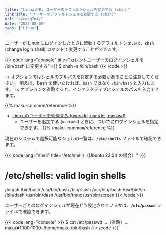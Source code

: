 ```yaml
---
title: "Linuxメモ: ユーザーのデフォルトシェルを変更する (chsh)"
linkTitle: "ユーザーのデフォルトシェルを変更する (chsh)"
url: "p/cqaq7n4/"
date: "2022-08-05"
tags: ["Linux"]
---
```


ユーザーが Linux にログインしたときに起動するデフォルトシェルは、__`chsh`__ (change login shell) コマンドで変更することができます。

{{< code lang="console" title="カレントユーザーのログインシェルを /bin/bash に変更する" >}}
$ chsh -s /bin/bash
{{< /code >}}

`-s` オプションではシェルのフルパスを指定する必要があることに注意してください。
例えば、Bash を使いたければ、`bash` ではなく `/bin/bash` と入力します。
`-s` オプションを省略すると、インタラクティブにシェルのパスを入力できます。

{{% maku-common/reference %}}
- [Linux のユーザーを管理する (useradd, userdel, passwd)](/p/7m5k3hx/)
  - ユーザーを追加する (`useradd`) ときに、ついでにログインシェルを指定できます。
{{% /maku-common/reference %}}

現在のシステムで選択可能なシェルの一覧は、__`/etc/shells`__ ファイルで確認できます。

{{< code lang="shell" title="/etc/shells（Ubuntu 22.04 の場合）" >}}
# /etc/shells: valid login shells
/bin/sh
/bin/bash
/usr/bin/bash
/bin/rbash
/usr/bin/rbash
/usr/bin/sh
/bin/dash
/usr/bin/dash
/usr/bin/tmux
/usr/bin/screen
{{< /code >}}

ユーザーごとのログインシェルが現在どう設定されているかは、__`/etc/passwd`__ ファイルで確認できます。

{{< code lang="console" >}}
$ cat /etc/passwd
...（省略）...
maku:x:1000:1000::/home/maku:/bin/bash
{{< /code >}}

